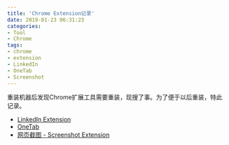```yaml
---
title: 'Chrome Extension记录'
date: 2019-01-23 06:31:23
categories: 
- Tool
- Chrome
tags: 
- chrome
- extension
- LinkedIn
- OneTab
- Screenshot
---
```

重装机器后发现Chrome扩展工具需要重装，现搜了事。为了便于以后重装，特此记录。  
- [LinkedIn Extension](https://chrome.google.com/webstore/detail/linkedin-extension/meajfmicibjppdgbjfkpdikfjcflabpk/related?hl=en)  
- [OneTab](https://chrome.google.com/webstore/detail/onetab/chphlpgkkbolifaimnlloiipkdnihall/related?hl=en)  
- [网页截图 - Screenshot Extension](https://chrome.google.com/webstore/detail/1-click-webpage-screensho/akgpcdalpfphjmfifkmfbpdmgdmeeaeo/related?hl=zh-CN)  
